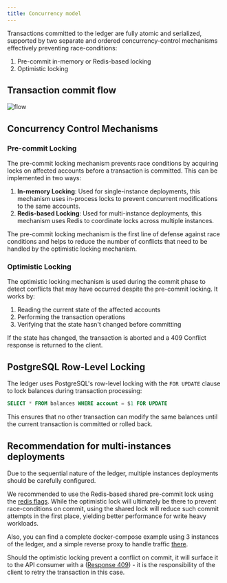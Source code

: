 ```yaml
---
title: Concurrency model
---
```


Transactions committed to the ledger are fully atomic and serialized, supported by two separate and ordered concurrency-control mechanisms effectively preventing race-conditions:

1. Pre-commit in-memory or Redis-based locking
2. Optimistic locking

## Transaction commit flow

![flow](/img/advanced/concurrency-model.png)

## Concurrency Control Mechanisms

### Pre-commit Locking

The pre-commit locking mechanism prevents race conditions by acquiring locks on affected accounts before a transaction is committed. This can be implemented in two ways:

1. **In-memory Locking**: Used for single-instance deployments, this mechanism uses in-process locks to prevent concurrent modifications to the same accounts.
2. **Redis-based Locking**: Used for multi-instance deployments, this mechanism uses Redis to coordinate locks across multiple instances.

The pre-commit locking mechanism is the first line of defense against race conditions and helps to reduce the number of conflicts that need to be handled by the optimistic locking mechanism.

### Optimistic Locking

The optimistic locking mechanism is used during the commit phase to detect conflicts that may have occurred despite the pre-commit locking. It works by:

1. Reading the current state of the affected accounts
2. Performing the transaction operations
3. Verifying that the state hasn't changed before committing

If the state has changed, the transaction is aborted and a 409 Conflict response is returned to the client.

## PostgreSQL Row-Level Locking

The ledger uses PostgreSQL's row-level locking with the `FOR UPDATE` clause to lock balances during transaction processing:

```sql
SELECT * FROM balances WHERE account = $1 FOR UPDATE
```

This ensures that no other transaction can modify the same balances until the current transaction is committed or rolled back.

## Recommendation for multi-instances deployments

Due to the sequential nature of the ledger, multiple instances deployments should be carefully configured.

We recommended to use the Redis-based shared pre-commit lock using the [redis flags](/operator/Configuration%20reference/Settings). While the optimistic lock will ultimately be there to prevent race-conditions on commit, using the shared lock will reduce such commit attempts in the first place, yielding better performance for write heavy workloads.

Also, you can find a complete docker-compose example using 3 instances of the ledger, and a simple reverse proxy to handle traffic [there](https://github.com/formancehq/ledger/blob/main/examples/multi-node/docker-compose.yml).

Should the optimistic locking prevent a conflict on commit, it will surface it to the API consumer with a ([Response 409](../api#tag/transactions/operation/createTransaction)) - it is the responsibility of the client to retry the transaction in this case.
